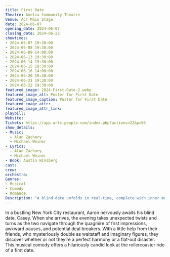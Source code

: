 ```yaml
---
title: First Date
Theatre: Amelia Community Theatre
Venue: ACT Main Stage
date: 2024-06-07
opening_date: 2024-06-07
closing_date: 2024-06-22
showtimes:
- 2024-06-07 19:30:00
- 2024-06-08 19:30:00
- 2024-06-09 14:00:00
- 2024-06-13 19:30:00
- 2024-06-14 19:30:00
- 2024-06-15 19:30:00
- 2024-06-16 14:00:00
- 2024-06-20 19:30:00
- 2024-06-21 19:30:00
- 2024-06-22 19:30:00
featured_image: 2024-First-Date-2.webp
featured_image_alt: Poster for First Date
featured_image_caption: Poster for First Date
featured_image_attr: 
featured_image_attr_link: 
playbill:
Website: 
Tickets: https://app.arts-people.com/index.php?actions=22&p=56
show_details: 
- Music:
  - Alan Zachary
  - Michael Weiner
- Lyrics:
  - Alan Zachary
  - Michael Weiner
- Book: Austin Winsberg
cast:
crew:
orchestra:
Genres:
- Musical
- Comedy
- Romance
Description: "A blind date unfolds in real-time, complete with inner monologues, meddling friends, and melodic musings on modern love."
---
```

In a bustling New York City restaurant, Aaron nervously awaits his blind date, Casey. When she arrives, the evening takes unexpected twists and turns as the two navigate through the quagmire of first impressions, awkward pauses, and potential deal breakers. With a little help from their friends, who mysteriously double as waitstaff and imaginary figures, they discover whether or not they’re a perfect harmony or a flat-out disaster. This musical comedy offers a hilariously candid look at the rollercoaster ride of a first date.
